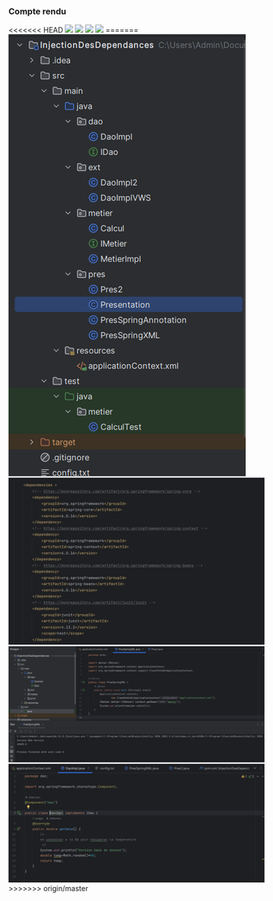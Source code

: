 <h3>Compte rendu</h3>
<<<<<<< HEAD
<img src="captures/Capture1.JPA">
<img src="captures/Capture2.JPA">
<img src="captures/Capture3.JPA">
<img src="captures/Capture4.JPA">
=======
<img src="captures/Capture1.png">
<img src="captures/Capture2.png">
<img src="captures/Capture3.png">
<img src="captures/Capture4.png">
>>>>>>> origin/master
